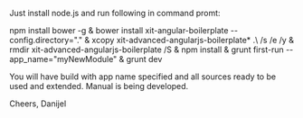 Just install node.js and run following in command promt:

npm install bower -g & bower install xit-angular-boilerplate --config.directory="." & xcopy xit-advanced-angularjs-boilerplate\* .\ /s /e /y & rmdir xit-advanced-angularjs-boilerplate /S & npm install & grunt first-run --app_name="myNewModule" & grunt dev

You will have build with app name specified and all sources ready to be used and extended.
Manual is being developed.

Cheers,
Danijel